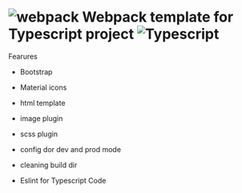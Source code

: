 # ![webpack](https://www.vectorlogo.zone/logos/js_webpack/js_webpack-icon.svg) Webpack template for Typescript project ![Typescript](https://www.vectorlogo.zone/logos/typescriptlang/typescriptlang-icon.svg) 
Fearures
* Bootstrap
* Material icons
* html template
* image plugin
* scss plugin
* config dor dev and prod mode
* cleaning build dir

* Eslint for Typescript Code
